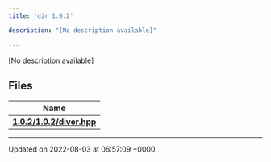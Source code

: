 ```yaml
---
title: 'dir 1.0.2'

description: "[No description available]"

---
```







[No description available]

## Files

| Name           |
| -------------- |
| **[1.0.2/1.0.2/diver.hpp](/documentation/code/gambit_2/files/1_80_82_2diver_8hpp/#file-1.0.2/diver.hpp)**  |






-------------------------------

Updated on 2022-08-03 at 06:57:09 +0000
